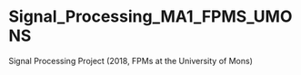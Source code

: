 # Signal_Processing_MA1_FPMS_UMONS
Signal Processing Project (2018, FPMs at the University of Mons)
